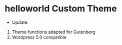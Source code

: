 # helloworld Custom Theme
- Update:
1. Theme functions adapted for Gutenberg
2. Wordpress 5.0 compatible 
